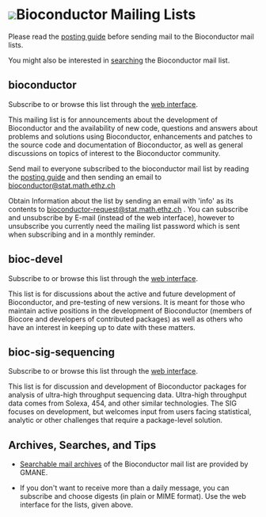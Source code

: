 # ![](/images/icons/help.gif)Bioconductor Mailing Lists #

Please read the [posting guide][5] before sending mail to the
Bioconductor mail lists.

You might also be interested in [searching][3] the Bioconductor mail
list.

## bioconductor ##

Subscribe to or browse this list through the [web interface][4].

This mailing list is for announcements about the development of
Bioconductor and the availability of new code, questions and answers
about problems and solutions using Bioconductor, enhancements and
patches to the source code and documentation of Bioconductor, as
well as general discussions on topics of interest to the
Bioconductor community.

Send mail to everyone subscribed to the bioconductor mail list by
reading the [posting guide][5] and then sending an email to
[bioconductor@stat.math.ethz.ch][6]

Obtain Information about the list by sending an email with 'info' as
its contents to [bioconductor-request@stat.math.ethz.ch][7] . You can
subscribe and unsubscribe by E-mail (instead of the web interface),
however to unsubscribe you currently need the mailing list password
which is sent when subscribing and in a monthly reminder.

## bioc-devel ##

Subscribe to or browse this list through the [web interface][8].

This list is for discussions about the active and future development
of Bioconductor, and pre-testing of new versions. It is meant for
those who maintain active positions in the development of Bioconductor
(members of Biocore and developers of contributed packages) as well as
others who have an interest in keeping up to date with these matters.

## bioc-sig-sequencing ##

Subscribe to or browse this list through the [web interface][9].

This list is for discussion and development of Bioconductor packages
for analysis of ultra-high throughput sequencing data. Ultra-high
throughput data comes from Solexa, 454, and other similar
technologies. The SIG focuses on development, but welcomes input from
users facing statistical, analytic or other challenges that require a
package-level solution.

## Archives, Searches, and Tips ##

 - [Searchable mail archives][11] of the Bioconductor mail list are
   provided by GMANE.

 - If you don't want to receive more than a daily message, you can
   subscribe and choose digests (in plain or MIME format). Use the web
   interface for the lists, given above.


[3]: http://dir.gmane.org/gmane.science.biology.informatics.conductor
[4]: https://stat.ethz.ch/mailman/listinfo/bioconductor
[5]: /help/mailing-list/posting-guide/
[6]: mailto:bioconductor@stat.math.ethz.ch
[7]: mailto:bioconductor-request@stat.math.ethz.ch
[8]: https://stat.ethz.ch/mailman/listinfo/bioc-devel
[9]: https://stat.ethz.ch/mailman/listinfo/bioc-sig-sequencing
[11]: http://dir.gmane.org/gmane.science.biology.informatics.conductor
